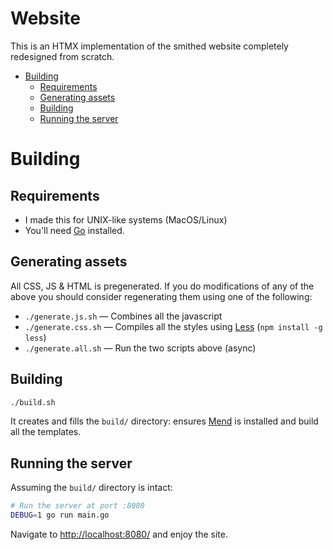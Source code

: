 # Website

This is an HTMX implementation of the smithed website completely redesigned from scratch.

<!-- vim-markdown-toc GFM -->

* [Building](#building)
    * [Requirements](#requirements)
    * [Generating assets](#generating-assets)
    * [Building](#building-1)
    * [Running the server](#running-the-server)

<!-- vim-markdown-toc -->

# Building

## Requirements

- I made this for UNIX-like systems (MacOS/Linux)
- You'll need [Go](https://go.dev/) installed.

## Generating assets

All CSS, JS & HTML is pregenerated. If you do modifications of any of the above you should consider regenerating them using one of the following:

- `./generate.js.sh` — Combines all the javascript
- `./generate.css.sh` — Compiles all the styles using [Less](https://lesscss.org/) (`npm install -g less`)
- `./generate.all.sh` — Run the two scripts above (async)

## Building

```bash
./build.sh
```

It creates and fills the `build/` directory: ensures [Mend](https://github.com/bbfh-dev/mend) is installed and build all the templates.

## Running the server

Assuming the `build/` directory is intact:

```bash
# Run the server at port :8080
DEBUG=1 go run main.go
```

Navigate to [http://localhost:8080/](http://localhost:8080/) and enjoy the site.
